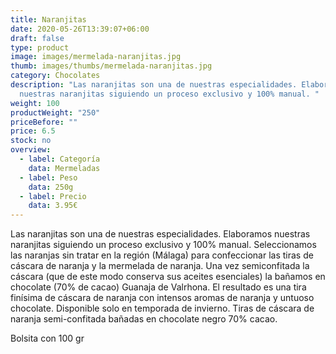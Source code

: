 ```yaml
---
title: Naranjitas
date: 2020-05-26T13:39:07+06:00
draft: false
type: product
image: images/mermelada-naranjitas.jpg
thumb: images/thumbs/mermelada-naranjitas.jpg
category: Chocolates
description: "Las naranjitas son una de nuestras especialidades. Elaboramos
  nuestras naranjitas siguiendo un proceso exclusivo y 100% manual. "
weight: 100
productWeight: "250"
priceBefore: ""
price: 6.5
stock: no
overview:
  - label: Categoría
    data: Mermeladas
  - label: Peso
    data: 250g
  - label: Precio
    data: 3.95€
---
```

Las naranjitas son una de nuestras especialidades. Elaboramos nuestras naranjitas siguiendo un proceso exclusivo y 100% manual. Seleccionamos las naranjas sin tratar en la región (Málaga) para confeccionar las tiras de cáscara de naranja y la mermelada de naranja. Una vez semiconfitada la cáscara (que de este modo conserva sus aceites esenciales) la bañamos en chocolate (70% de cacao) Guanaja de Valrhona. El resultado es una tira finísima de cáscara de naranja con intensos aromas de naranja y untuoso chocolate. Disponible solo en temporada de invierno. Tiras de cáscara de naranja semi-confitada bañadas en chocolate negro 70% cacao.

Bolsita con 100 gr